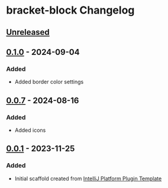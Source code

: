 <!-- Keep a Changelog guide -> https://keepachangelog.com -->

# bracket-block Changelog

## [Unreleased]

## [0.1.0] - 2024-09-04

### Added
- Added border color settings

## [0.0.7] - 2024-08-16

### Added
- Added icons

## [0.0.1] - 2023-11-25

### Added
- Initial scaffold created from [IntelliJ Platform Plugin Template](https://github.com/JetBrains/intellij-platform-plugin-template)

[Unreleased]: https://github.com/Hamfer/bracket-block/compare/v0.1.0...HEAD
[0.1.0]: https://github.com/Hamfer/bracket-block/compare/v0.0.7...v0.1.0
[0.0.7]: https://github.com/Hamfer/bracket-block/compare/v0.0.1...v0.0.7
[0.0.1]: https://github.com/Hamfer/bracket-block/commits/v0.0.1
